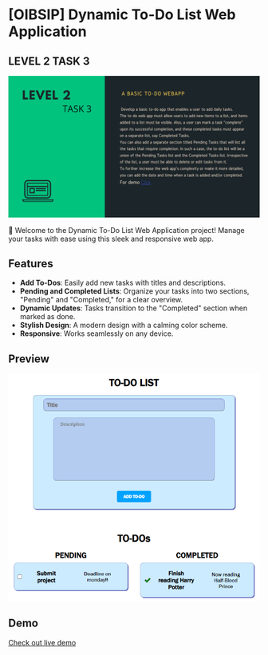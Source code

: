 # [OIBSIP] Dynamic To-Do List Web Application
## LEVEL 2 TASK 3

![](./images/Task-Description.png)

🚀 Welcome to the Dynamic To-Do List Web Application project! Manage your tasks with ease using this sleek and responsive web app.

## Features

- **Add To-Dos**: Easily add new tasks with titles and descriptions.
- **Pending and Completed Lists**: Organize your tasks into two sections, "Pending" and "Completed," for a clear overview.
- **Dynamic Updates**: Tasks transition to the "Completed" section when marked as done.
- **Stylish Design**: A modern design with a calming color scheme.
- **Responsive**: Works seamlessly on any device.

## Preview

![](./images/Output.png)

## Demo
[Check out live demo ](https://github.com/PavanBhat007/OIBSIP)

